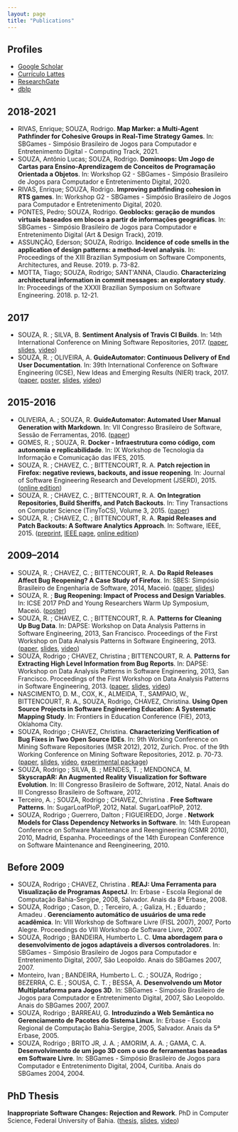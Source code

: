 ```yaml
---
layout: page
title: "Publications"
---
```


## Profiles

- [Google Scholar](https://scholar.google.com.br/citations?user=Mb5cQVAAAAAJ)
- [Currículo Lattes](http://lattes.cnpq.br/7697794806460975)
- [ResearchGate](https://www.researchgate.net/profile/Rodrigo_Souza3)
- [dblp](http://dblp.uni-trier.de/pers/hd/s/Souza:Rodrigo_R=_G=)

## 2018-2021

* RIVAS, Enrique; SOUZA, Rodrigo. **Map Marker: a Multi-Agent Pathfinder for Cohesive Groups in Real-Time Strategy Games**. In: SBGames - Simpósio Brasileiro de Jogos para Computador e Entretenimento Digital - Computing Track, 2021.
* SOUZA, Antônio Lucas; SOUZA, Rodrigo. **Dominoops: Um Jogo de Cartas para Ensino-Aprendizagem de Conceitos de Programação Orientada a Objetos**. In: Workshop G2 - SBGames - Simpósio Brasileiro de Jogos para Computador e Entretenimento Digital, 2020.
* RIVAS, Enrique; SOUZA, Rodrigo. **Improving pathfinding cohesion in RTS games**. In: Workshop G2 - SBGames - Simpósio Brasileiro de Jogos para Computador e Entretenimento Digital, 2020.
* PONTES, Pedro; SOUZA, Rodrigo. **Geoblocks: geração de mundos virtuais baseados em blocos a partir de informações geográficas**. In: SBGames - Simpósio Brasileiro de Jogos para Computador e Entretenimento Digital (Art & Design Track), 2019.
* ASSUNÇÃO, Ederson; SOUZA, Rodrigo. **Incidence of code smells in the application of design patterns: a method-level analysis**. In: Proceedings of the XIII Brazilian Symposium on Software Components, Architectures, and Reuse. 2019. p. 73-82.
* MOTTA, Tiago; SOUZA, Rodrigo; SANT'ANNA, Claudio. **Characterizing architectural information in commit messages: an exploratory study**. In: Proceedings of the XXXII Brazilian Symposium on Software Engineering. 2018. p. 12-21.

## 2017

* SOUZA, R. ; SILVA, B. **Sentiment Analysis of Travis CI Builds**. In: 14th International Conference on Mining Software Repositories, 2017. ([paper]({{site.baseurl}}/files/msr2017-rodrigo.pdf), [slides](https://speakerdeck.com/rodrigorgs/sentiment-analysis-of-travis-ci-builds), [video](https://youtu.be/Wl5-IurNsjg))
* SOUZA, R. ; OLIVEIRA, A. **GuideAutomator: Continuous Delivery of End User Documentation**. In: 39th International Conference on Software Engineering (ICSE), New Ideas and Emerging Results (NIER) track, 2017. ([paper]({{site.baseurl}}/files/icse-nier2017-rodrigo.pdf), [poster]({{site.baseurl}}/files/nier17-guideautomator-poster.pdf), [slides](https://speakerdeck.com/rodrigorgs/guideautomator-continuous-delivery-of-end-user-documentation), [video](https://youtu.be/hjNiQJ4_iOY))

## 2015-2016

* OLIVEIRA, A. ; SOUZA, R. **GuideAutomator: Automated User Manual Generation with Markdown**. In: VII Congresso Brasileiro de Software, Sessão de Ferramentas, 2016. ([paper]({{site.baseurl}}/files/cbsoft2016-tools.pdf))
* GOMES, R. ; SOUZA, R. **Docker - Infraestrutura como código, com autonomia e replicabilidade**. In: IX Workshop de Tecnologia da Informação e Comunicação das IFES, 2015.
* SOUZA, R. ; CHAVEZ, C. ; BITTENCOURT, R. A. **Patch rejection in Firefox: negative reviews, backouts, and issue reopening**. In: Journal of Software Engineering Research and Development (JSERD), 2015. ([online edition](http://www.jserd.com/content/3/1/9))
* SOUZA, R. ; CHAVEZ, C. ; BITTENCOURT, R. A. **On Integration Repositories, Build Sheriffs, and Patch Backouts**. In: Tiny Transactions on Computer Science (TinyToCS), Volume 3, 2015. ([paper](http://tinytocs.org/vol3/papers/TinyToCS_3_souza.pdf))
* SOUZA, R. ; CHAVEZ, C. ; BITTENCOURT, R. A. **Rapid Releases and Patch Backouts: A Software Analytics Approach**. In: Software, IEEE, 2015. ([preprint](files/souza2015.pdf), [IEEE page](http://ieeexplore.ieee.org/xpls/abs_all.jsp?arnumber=7006390), [online edition](http://online.qmags.com/ISW0315#pg91&mode2))

## 2009–2014

* SOUZA, R. ; CHAVEZ, C. ; BITTENCOURT, R. A. **Do Rapid Releases Affect Bug Reopening? A Case Study of Firefox**. In: SBES: Simpósio Brasileiro de Engenharia de Software, 2014, Maceió. ([paper](files/souza2014.pdf), [slides](https://speakerdeck.com/rodrigorgs/do-rapid-releases-affect-bug-reopening-a-case-study-of-firefox))
* SOUZA, R. ; **Bug Reopening: Impact of Process and Design Variables**. In: ICSE 2017 PhD and Young Researchers Warm Up Symposium, Maceió. ([poster](files/icse-warmup-poster.pdf))
* SOUZA, R. ; CHAVEZ, C. ; BITTENCOURT, R. A. **Patterns for Cleaning Up Bug Data**. In: DAPSE: Workshop on Data Analysis Patterns in Software Engineering, 2013, San Francisco. Proceedings of the First Workshop on Data Analysis Patterns in Software Engineering, 2013. ([paper](https://github.com/rodrigorgs/dapse13-bugpatterns/blob/master/preprint/icsews13dapse-id2-p-16145-preprint.pdf?raw=true), [slides](http://www.slideshare.net/xrodrigorgs/patterns-for-cleaning-up-bug-data), [video](http://youtu.be/biwtV-OsOJM))
* SOUZA, Rodrigo ; CHAVEZ, Christina ; BITTENCOURT, R. A. **Patterns for Extracting High Level Information from Bug Reports**. In: DAPSE: Workshop on Data Analysis Patterns in Software Engineering, 2013, San Francisco. Proceedings of the First Workshop on Data Analysis Patterns in Software Engineering, 2013. ([paper](https://github.com/rodrigorgs/dapse13-analysis/blob/master/preprint/icsews13dapse-id11-p-16145-preprint.pdf?raw=true), [slides](http://www.slideshare.net/xrodrigorgs/dapse-11souza), [video](http://youtu.be/tDqVUd9dW4o))
* NASCIMENTO, D. M., COX, K., ALMEIDA, T., SAMPAIO, W., BITTENCOURT, R. A., SOUZA, Rodrigo, CHAVEZ, Christina. **Using Open Source Projects in Software Engineering Education: A Systematic Mapping Study**. In: Frontiers in Education Conference (FIE), 2013, Oklahoma City.
* SOUZA, Rodrigo ; CHAVEZ, Christina. **Characterizing Verification of Bug Fixes in Two Open Source IDEs**. In: 9th Working Conference on Mining Software Repositories (MSR 2012), 2012, Zurich. Proc. of the 9th Working Conference on Mining Software Repositories, 2012. p. 70-73. ([paper](https://drive.google.com/file/d/1_LY7xH2KENYDV1s961iLAIW-GdFkpkB5/view), [slides](http://www.slideshare.net/xrodrigorgs/characterizing-verification-of-bug-fixes-in-two-open-source-ides-msr-2012), [video](http://www.youtube.com/watch?v=_jaJlvyLoTk), [experimental package](https://drive.google.com/file/d/1MHVFXj5VvzrnrN8R0LCHfm9OV2q8O_CF/view))
* SOUZA, Rodrigo ; SILVA, B. ; MENDES, T. ; MENDONCA, M. **SkyscrapAR: An Augmented Reality Visualization for Software Evolution**. In: III Congresso Brasileiro de Software, 2012, Natal. Anais do III Congresso Brasileiro de Software, 2012.
* Terceiro, A. ; SOUZA, Rodrigo ; CHAVEZ, Christina . **Free Software Patterns**. In: SugarLoafPloP, 2012, Natal. SugarLoafPloP, 2012.
* SOUZA, Rodrigo ; Guerrero, Dalton ; FIGUEIREDO, Jorge . **Network Models for Class Dependency Networks in Software**. In: 14th European Conference on Software Maintenance and Reengineering (CSMR 2010), 2010, Madrid, Espanha. Proceedings of the 14th European Conference on Software Maintenance and Reengineering, 2010.

## Before 2009

* SOUZA, Rodrigo ; CHAVEZ, Christina . **REAJ: Uma Ferramenta para Visualização de Programas AspectJ**. In: Erbase - Escola Regional de Computação Bahia-Sergipe, 2008, Salvador. Anais da 8ª Erbase, 2008.
* SOUZA, Rodrigo ; Cason, D. ; Terceiro, A. ; Galiza, H. ; Eduardo ; Amadeu . **Gerenciamento automático de usuários de uma rede acadêmica**. In: VIII Workshop de Software Livre (FISL 2007), 2007, Porto Alegre. Proceedings do VIII Workshop de Software Livre, 2007.
* SOUZA, Rodrigo ; BANDEIRA, Humberto L. C. **Uma abordagem para o desenvolvimento de jogos adaptáveis a diversos controladores**. In: SBGames - Simpósio Brasileiro de Jogos para Computador e Entretenimento Digital, 2007, São Leopoldo. Anais do SBGames 2007, 2007.
* Monteiro, Ivan ; BANDEIRA, Humberto L. C. ; SOUZA, Rodrigo ; BEZERRA, C. E. ; SOUSA, C. T. ; BESSA, A. **Desenvolvendo um Motor Multiplataforma para Jogos 3D**. In: SBGames - Simpósio Brasileiro de Jogos para Computador e Entretenimento Digital, 2007, São Leopoldo. Anais do SBGames 2007, 2007.
* SOUZA, Rodrigo ; BARREAU, G. **Introduzindo a Web Semântica no Gerenciamento de Pacotes do Sistema Linux**. In: Erbase - Escola Regional de Computação Bahia-Sergipe, 2005, Salvador. Anais da 5ª Erbase, 2005.
* SOUZA, Rodrigo ; BRITO JR, J. A. ; AMORIM, A. A. ; GAMA, C. A. **Desenvolvimento de um jogo 3D com o uso de ferramentas baseadas em Software Livre**. In: SBGames - Simpósio Brasileiro de Jogos para Computador e Entretenimento Digital, 2004, Curitiba. Anais do SBGames 2004, 2004.

## PhD Thesis

**Inappropriate Software Changes: Rejection and Rework**. PhD in Computer Science, Federal University of Bahia. ([thesis](files/rodrigo-thesis-final.pdf), [slides](https://speakerdeck.com/rodrigorgs/inappropriate-software-changes-rejection-and-rework-tese-de-doutorado), [video](https://youtu.be/RLSbIsS4Ojs))
